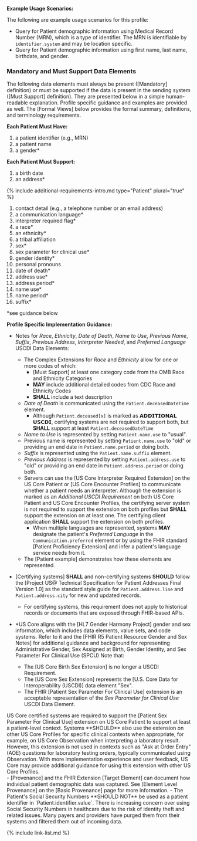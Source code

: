 
**Example Usage Scenarios:**

The following are example usage scenarios for this profile:

-   Query for Patient demographic information using Medical Record
    Number (MRN), which is a type of identifier. The MRN is identifiable
    by `identifier.system` and may be location specific.
-   Query for Patient demographic information using first name, last
    name, birthdate, and gender.

### Mandatory and Must Support Data Elements


The following data elements must always be present ([Mandatory] definition) or must be supported if the data is present in the sending system ([Must Support] definition). They are presented below in a simple human-readable explanation. Profile specific guidance and examples are provided as well. The [Formal Views] below provides the formal summary, definitions, and terminology requirements.  

**Each Patient Must Have:**

1. a patient identifier (e.g., MRN)
1. a patient name
1. a gender*

**Each Patient Must Support:**

1. a birth date
1. an address*

{% include additional-requirements-intro.md type="Patient" plural="true" %}

1. contact detail (e.g., a telephone number or an email address)
2. a communication language*
3. <span class="bg-success" markdown="1">interpreter required flag*</span><!-- new-content -->
4. a race*
5. an ethnicity*
6. a tribal affiliation
7. sex*
8. <span class="bg-success" markdown="1">sex parameter for clinical use*</span><!-- new-content -->
9. gender identity*
10. <span class="bg-success" markdown="1">personal pronouns</span><!-- new-content -->
11. date of death*
12. <span class="bg-success" markdown="1">address use*</span><!-- new-content -->
12. <span class="bg-success" markdown="1">address period*</span><!-- new-content -->
13. <span class="bg-success" markdown="1">name use*</span><!-- new-content -->
13. <span class="bg-success" markdown="1">name period*</span><!-- new-content -->
14. suffix*

*see guidance below

**Profile Specific Implementation Guidance:**
- Notes for *Race*, *Ethnicity*, *Date of Death*, <span class="bg-success" markdown="1">*Name to Use*</span><!-- new-content -->, *Previous Name*, *Suffix*, *Previous Address*, <span class="bg-success" markdown="1">*Interpreter Needed*</span><!-- new-content -->, and *Preferred Language* USCDI Data Elements: 
  - The Complex Extensions for *Race* and *Ethnicity* allow for one or more codes of which:
    - [Must Support] at least one category code from the OMB Race and Ethnicity Categories
    - **MAY** include additional detailed codes from CDC Race and Ethnicity Codes
    - **SHALL** include a text description
  - *Date of Death* is communicated using the `Patient.deceasedDateTime` element.
    - Although `Patient.deceased[x]` is marked as 𝗔𝗗𝗗𝗜𝗧𝗜𝗢𝗡𝗔𝗟 𝗨𝗦𝗖𝗗𝗜, certifying systems are not required to support both, but **SHALL** support at least `Patient.deceasedDateTime`
  - <span class="bg-success" markdown="1">*Name to Use* is represented by setting `Patient.name.use` to "usual".</span><!-- new-content -->
  - Previous name is represented by setting `Patient.name.use` to "old" or providing an end date in `Patient.name.period` or doing both.
  - *Suffix* is represented using the `Patient.name.suffix` element.
  - *Previous Address* is represented by setting `Patient.address.use` to "old" or providing an end date in `Patient.address.period` or doing both.
  - <span class="bg-success" markdown="1">Servers can use the [US Core Interpreter Required Extension] on the US Core Patient or [US Core Encounter Profiles] to communicate whether a patient needs an interpreter. Although the extension is marked as an *Additional USCDI Requirement* on both US Core Patient and US Core Encounter Profiles, the certifying server system is not required to support the extension on both profiles but **SHALL** support the extension on at least one. The certifying client application **SHALL** support the extension on both profiles.</span><!-- new-content -->
     - <span class="bg-success" markdown="1">When multiple languages are represented, systems **MAY** designate the patient's *Preferred Language* in the `Communication.preferred` element or by using the FHIR standard [Patient Proficiency Extension] and infer a patient's language service needs from it.</span><!-- new-content -->
  - The [Patient example] demonstrates how these elements are represented.

- [Certifying systems] **SHALL** and non-certifying systems **SHOULD** follow the [Project US@ Technical Specification for Patient Addresses Final Version 1.0] as the standard style guide for `Patient.address.line` and  `Patient.address.city` for new and updated records.

   - For certifying systems, this requirement does not apply to historical records or documents that are exposed through FHIR-based APIs.

- \*US Core aligns with the [HL7 Gender Harmony Project] gender and sex information, which includes data elements, value sets, and code systems. Refer to it and the [FHIR R5 Patient Resource Gender and Sex Notes] for additional guidance and background for representing Administrative Gender, Sex Assigned at Birth, Gender Identity, <span class="bg-success" markdown="1"> and Sex Parameter For Clinical Use (SPCU)</span><!-- new-content --> Note that:
  - The [US Core Birth Sex Extension] is no longer a USCDI Requirement.
  - The [US Core Sex Extension] <span class="bg-success" markdown="1">represents</span><!-- new-content --> the [U.S. Core Data for Interoperability (USCDI)] data element "Sex".
  - <span class="bg-success" markdown="1">The FHIR [Patient Sex Parameter For Clinical Use] extension is an acceptable representation of the *Sex Parameter for Clinical Use* USCDI Data Element.</span><!-- new-content -->

<div class="stu-note" markdown="1">
<div class="bg-success" markdown="1">
 US Core certified systems are required to support the [Patient Sex Parameter For Clinical Use] extension on US Core Patient to support at least a patient-level context. Systems **SHOULD** also use the extension on other US Core Profiles for specific clinical contexts when appropriate, for example, on US Core Observation when interpreting a laboratory result. However, this extension is not used in contexts such as "Ask at Order Entry" (AOE) questions for laboratory testing orders, typically communicated using Observation. With more implementation experience and user feedback, US Core may provide additional guidance for using this extension with other US Core Profiles.
</div><!-- new-content -->
</div><!-- stu-note -->
- [Provenance] and the FHIR Extension [Target Element] can document how individual patient demographic data was captured. See [Element Level Provenance] on the [Basic Provenance] page for more information.
- The Patient's Social Security Numbers **SHOULD NOT** be used as a patient identifier in `Patient.identifier.value`. There is increasing concern over using Social Security Numbers in healthcare due to the risk of identity theft and related issues. Many payers and providers have purged them from their systems and filtered them out of incoming data.

{% include link-list.md %}

